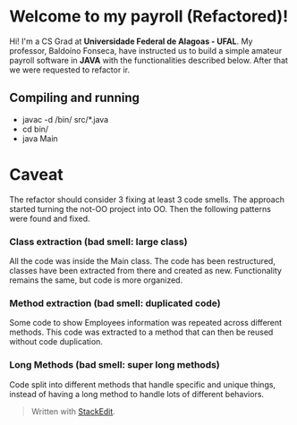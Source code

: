 
# Welcome to my payroll (Refactored)!

Hi! I'm a CS Grad at **Universidade Federal de Alagoas - UFAL**. My professor, Baldoíno Fonseca, have instructed us to build a simple amateur payroll software in **JAVA** with the functionalities described below. After that we were requested to refactor ir.

## Compiling and running

- javac -d /bin/ src/*.java
- cd bin/
- java Main


# Caveat

The refactor should consider 3 fixing at least 3 code smells. The approach started turning the not-OO project into OO. Then the following patterns were found and fixed.


### Class extraction (bad smell: large class)

All the code was inside the Main class. The code has been restructured, classes have been extracted from there and created as new. Functionality remains the same, but code is more organized. 

### Method extraction (bad smell: duplicated code)

Some code to show Employees information was repeated across different methods. This code was extracted to a method that can then be reused without code duplication. 

### Long Methods (bad smell: super long methods)

Code split into different methods that handle specific and unique things, instead of having a long method to handle lots of different behaviors. 






> Written with [StackEdit](https://stackedit.io/).